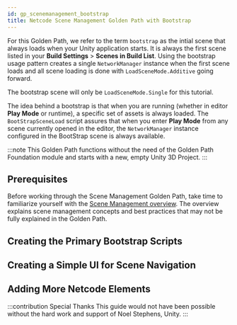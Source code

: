 ```yaml
---
id: gp_scenemanagement_bootstrap
title: Netcode Scene Management Golden Path with Bootstrap
---
```


For this Golden Path, we refer to the term `bootstrap` as the intial scene that always loads when your Unity application starts. It is always the first scene listed in your **Build Settings** > **Scenes in Build List**. Using the bootstrap usage pattern creates a single `NetworkManager` instance when the first scene loads and all scene loading is done with `LoadSceneMode.Additive` going forward.

The bootstrap scene will only be `LoadSceneMode.Single` for this tutorial.

The idea behind a bootstrap is that when you are running (whether in editor **Play Mode** or runtime), a specific set of assets is always loaded.  The `BootStrapSceneLoad` script assures that when you enter **Play Mode** from any scene currently opened in the editor, the `NetworkManager` instance configured in the BootStrap scene is always available.

:::note
This Golden Path functions without the need of the Golden Path Foundation module and starts with a new, empty Unity 3D Project.
:::

## Prerequisites

Before working through the Scene Management Golden Path, take time to familiarize yourself with the [Scene Management overview](../../mlapi-basics/scene-management.md). The overview explains scene management concepts and best practices that may not be fully explained in the Golden Path.

## Creating the Primary Bootstrap Scripts

## Creating a Simple UI for Scene Navigation

## Adding More Netcode Elements

:::contribution Special Thanks
This guide would not have been possible without the hard work and support of Noel Stephens, Unity.
:::